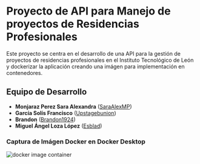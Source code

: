 # Proyecto de API para Manejo de proyectos de Residencias Profesionales

Este proyecto se centra en el desarrollo de una API para la gestión de proyectos de residencias profesionales en el Instituto Tecnológico de León y dockerizar la aplicación creando una imágen para implementación en contenedores.

## Equipo de Desarrollo
- **Monjaraz Perez Sara Alexandra** ([SaraAlexMP](https://github.com/SaraAlexMP))
- **García Solís Francisco** ([Upstagebunion](https://github.com/Upstagebunion))
- **Brandon** ([Brandon1924](https://github.com/Brandon1924))
- **Miguel Ángel Loza López** ([Esblad](https://github.com/Esblad))

### Captura de Imágen Docker en Docker Desktop
![docker image container](https://github.com/user-attachments/assets/ec24a87e-3368-4ad9-895b-c0c25ba44d8f)
